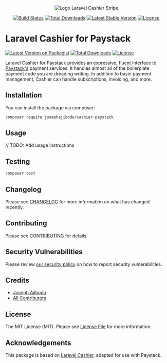 <p align="center"><img src="/art/logo.svg" alt="Logo Laravel Cashier Stripe"></p>

<p align="center">
<a href="https://github.com/laravel/cashier/actions"><img src="https://github.com/laravel/cashier/workflows/tests/badge.svg" alt="Build Status"></a>
<a href="https://packagist.org/packages/laravel/cashier"><img src="https://img.shields.io/packagist/dt/laravel/cashier" alt="Total Downloads"></a>
<a href="https://packagist.org/packages/laravel/cashier"><img src="https://img.shields.io/packagist/v/laravel/cashier" alt="Latest Stable Version"></a>
<a href="https://packagist.org/packages/laravel/cashier"><img src="https://img.shields.io/packagist/l/laravel/cashier" alt="License"></a>
</p>

# Laravel Cashier for Paystack

[![Latest Version on Packagist](https://img.shields.io/packagist/v/your-vendor/cashier-paystack.svg?style=flat-square)](https://packagist.org/packages/your-vendor/cashier-paystack)
[![Total Downloads](https://img.shields.io/packagist/dt/your-vendor/cashier-paystack.svg?style=flat-square)](https://packagist.org/packages/your-vendor/cashier-paystack)
[![License](https://img.shields.io/packagist/l/your-vendor/cashier-paystack.svg?style=flat-square)](https://packagist.org/packages/your-vendor/cashier-paystack)

Laravel Cashier for Paystack provides an expressive, fluent interface to [Paystack's](https://paystack.com) payment services. It handles almost all of the boilerplate payment code you are dreading writing. In addition to basic payment management, Cashier can handle subscriptions, invoicing, and more.

## Installation

You can install the package via composer:

```bash
composer require josephajibodu/cashier-paystack
```

## Usage

// TODO: Add usage instructions

## Testing

```bash
composer test
```

## Changelog

Please see [CHANGELOG](CHANGELOG.md) for more information on what has changed recently.

## Contributing

Please see [CONTRIBUTING](CONTRIBUTING.md) for details.

## Security Vulnerabilities

Please review [our security policy](../../security/policy) on how to report security vulnerabilities.

## Credits

- [Joseph Ajibodu](https://github.com/josephajibodu)
- [All Contributors](../../contributors)

## License

The MIT License (MIT). Please see [License File](LICENSE.md) for more information.

## Acknowledgements

This package is based on [Laravel Cashier](https://github.com/laravel/cashier-stripe), adapted for use with Paystack.
